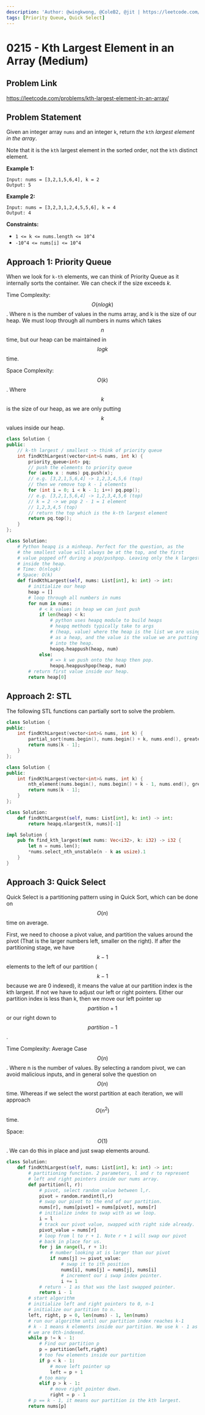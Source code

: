 ```yaml
---
description: 'Author: @wingkwong, @ColeB2, @jit | https://leetcode.com/problems/kth-largest-element-in-an-array/'
tags: [Priority Queue, Quick Select]
---
```


# 0215 - Kth Largest Element in an Array (Medium)

## Problem Link

https://leetcode.com/problems/kth-largest-element-in-an-array/

## Problem Statement

Given an integer array `nums` and an integer `k`, return _the_ `kth` _largest element in the array_.

Note that it is the `kth` largest element in the sorted order, not the `kth` distinct element.

**Example 1:**

```
Input: nums = [3,2,1,5,6,4], k = 2
Output: 5
```

**Example 2:**

```
Input: nums = [3,2,3,1,2,4,5,5,6], k = 4
Output: 4
```

**Constraints:**

* `1 <= k <= nums.length <= 10^4`
* `-10^4 <= nums[i] <= 10^4`

## Approach 1: Priority Queue

When we look for `k-th` elements, we can think of Priority Queue as it internally sorts the container. We can check if the size exceeds $k$.

Time Complexity: $$O(nlogk)$$. Where n is the number of values in the nums array, and k is the size of our heap. We must loop through all numbers in nums which takes $$n$$ time, but our heap can be maintained in $$logk$$ time.

Space Complexity: $$O(k)$$. Where $$k$$ is the size of our heap, as we are only putting $$k$$ values inside our heap.


<Tabs>
<TabItem value="cpp" label="C++">
<SolutionAuthor name="@wingkwong"/>

```cpp
class Solution {
public:
    // k-th largest / smallest -> think of priority queue
    int findKthLargest(vector<int>& nums, int k) {
        priority_queue<int> pq;
        // push the elements to priority queue
        for (auto x : nums) pq.push(x);
        // e.g. [3,2,1,5,6,4] -> 1,2,3,4,5,6 (top)
        // then we remove top k - 1 elements
        for (int i = 0; i < k - 1; i++) pq.pop();
        // e.g. [3,2,1,5,6,4] -> 1,2,3,4,5,6 (top)
        // k = 2 -> we pop 2 - 1 = 1 element
        // 1,2,3,4,5 (top)
        // return the top which is the k-th largest element
        return pq.top();
    }
};
```

</TabItem>

<TabItem value="python" label="Python">
<SolutionAuthor name="@ColeB2"/>

```py
class Solution:
    # Python heapq is a minheap. Perfect for the question, as the
    # the smallest value will always be at the top, and the first
    # value popped off during a pop/pushpop. Leaving only the k largest
    # inside the heap.
    # Time: O(nlogk)
    # Space: O(k)
    def findKthLargest(self, nums: List[int], k: int) -> int:
        # initialize our heap
        heap = []
        # loop through all numbers in nums
        for num in nums:
            # < k values in heap we can just push
            if len(heap) < k:
                # python uses heapq module to build heaps
                # heapq methods typically take to args
                # (heap, value) where the heap is the list we are using
                # as a heap, and the value is the value we are putting
                # into the heap.
                heapq.heappush(heap, num)
            else:
                # => k we push onto the heap then pop.
                heapq.heappushpop(heap, num)
        # return first value inside our heap.
        return heap[0]
```

</TabItem>
</Tabs>

## Approach 2: STL

The following STL functions can partially sort to solve the problem.

<Tabs>
<TabItem value="cpp" label="C++">
<SolutionAuthor name="@wingkwong"/>

```cpp
class Solution {
public:
    int findKthLargest(vector<int>& nums, int k) {
        partial_sort(nums.begin(), nums.begin() + k, nums.end(), greater<int>());
        return nums[k - 1];
    }
};
```

<SolutionAuthor name="@wingkwong"/>

```cpp
class Solution {
public:
    int findKthLargest(vector<int>& nums, int k) {
        nth_element(nums.begin(), nums.begin() + k - 1, nums.end(), greater<int>());
        return nums[k - 1];
    }
};
```

</TabItem>

<TabItem value="python" label="Python">
<SolutionAuthor name="@wingkwong"/>

```py
class Solution:
    def findKthLargest(self, nums: List[int], k: int) -> int:
        return heapq.nlargest(k, nums)[-1]
```

</TabItem>

<TabItem value="rust" label="Rust">
<SolutionAuthor name="@jit"/>

```rs
impl Solution {
    pub fn find_kth_largest(mut nums: Vec<i32>, k: i32) -> i32 {
        let n = nums.len();
        *nums.select_nth_unstable(n - k as usize).1
    }
}
```

</TabItem>
</Tabs>

## Approach 3: Quick Select

Quick Select is a partitioning pattern using in Quick Sort, which can be done on $$O(n)$$ time on average.

First, we need to choose a pivot value, and partition the values around the pivot (That is the larger numbers left, smaller on the right). If after the partitioning stage, we have $$k-1$$ elements to the left of our partition ($$k-1$$ because we are 0 indexed), it means the value at our partition index is the kth largest. If not we have to adjust our left or right pointers. Either our partition index is less than k, then we move our left pointer up $$partition + 1$$ or our right down to $$partition - 1$$. 

Time Complexity: Average Case $$O(n)$$. Where n is the number of values. By selecting a random pivot, we can avoid malicious inputs, and in general solve the question on $$O(n)$$ time. Whereas if we select the worst partition at each iteration, we will approach $$O(n^2)$$ time.

Space: $$O(1)$$. We can do this in place and just swap elements around.

<Tabs>
<TabItem value="python" label="Python">
<SolutionAuthor name="@ColeB2"/>

```py
class Solution:
    def findKthLargest(self, nums: List[int], k: int) -> int:
        # partitioning function. 2 parameters, l and r to represent
        # left and right pointers inside our nums array.
        def partition(l, r):
            # pivot, select random value between l,r.
            pivot = random.randint(l,r)
            # swap our pivot to the end of our partition.
            nums[r], nums[pivot] = nums[pivot], nums[r]
            # initialize index to swap with as we loop.
            i = l
            # track our pivot value, swapped with right side already.
            pivot_value = nums[r]
            # loop from l to r + 1. Note r + 1 will swap our pivot 
            # back in place for us. 
            for j in range(l, r + 1):
                # number looking at is larger than our pivot
                if nums[j] >= pivot_value:
                    # swap it to ith position
                    nums[i], nums[j] = nums[j], nums[i]
                    # increment our i swap index pointer.
                    i += 1
            # return - 1 as that was the last swapped pointer.
            return i - 1
        # start algorithm
        # initialize left and right pointers to 0, n-1
        # initialize our partition to n.
        left, right, p = 0, len(nums) - 1, len(nums)
        # run our algorithm until our partition index reaches k-1
        # k - 1 means k elements inside our partition. We use k - 1 as
        # we are 0th-indexed.
        while p != k - 1:
            # Find our partition p
            p = partition(left,right)
            # too few elements inside our partition
            if p < k - 1:
                # move left pointer up
                left = p + 1
            # too many
            elif p > k - 1:
                # move right pointer down.
                right = p - 1
        # p == k - 1, it means our partition is the kth largest. 
        return nums[p]
```

</TabItem>
</Tabs>
